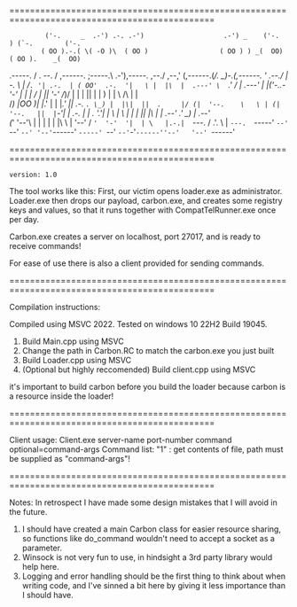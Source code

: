 ==============================================================================================

             ('-.     _  .-') .-. .-')                    .-') _    ('-.  ) (`-.        ('-.   
            ( OO ).-.( \( -O )\  ( OO )                  ( OO ) ) _(  OO)  ( OO ).    _(  OO)  
   .-----.  / . --. / ,------. ;-----.\  .-'),-----. ,--./ ,--,' (,------.(_/.  \_)-.(,------. 
  '  .--./  | \-.  \  |   /`. '| .-.  | ( OO'  .-.  '|   \ |  |\  |  .---' \  `.'  /  |  .---' 
  |  |('-..-'-'  |  | |  /  | || '-' /_)/   |  | |  ||    \|  | ) |  |      \     /\  |  |     
 /_) |OO  )\| |_.'  | |  |_.' || .-. `. \_) |  |\|  ||  .     |/ (|  '--.    \   \ | (|  '--.  
 ||  |`-'|  |  .-.  | |  .  '.'| |  \  |  \ |  | |  ||  |\    |   |  .--'   .'    \_) |  .--'  
(_'  '--'\  |  | |  | |  |\  \ | '--'  /   `'  '-'  '|  | \   |.-.|  `---. /  .'.  \  |  `---. 
   `-----'  `--' `--' `--' '--'`------'      `-----' `--'  `--'`-'`------''--'   '--' `------' 

==============================================================================================

    version: 1.0

   The tool works like this:
   First, our victim opens loader.exe as administrator.
   Loader.exe then drops our payload, carbon.exe, and creates some registry keys and values,
   so that it runs together with CompatTelRunner.exe once per day.

   Carbon.exe creates a server on localhost, port 27017, and is ready to receive commands!
   
   For ease of use there is also a client provided for sending commands.

==============================================================================================

   Compilation instructions:
   

   Compiled using MSVC 2022.
   Tested on windows 10 22H2 Build 19045.

   1. Build Main.cpp using MSVC
   2. Change the path in Carbon.RC to match the carbon.exe you just built
   3. Build Loader.cpp using MSVC
   4. (Optional but highly reccomended) Build client.cpp using MSVC

   it's important to build carbon before you build the loader because carbon is a resource
   inside the loader!

==============================================================================================

   Client usage:
   Client.exe server-name port-number command optional=command-args
   Command list:
   "1" : get contents of file, path must be supplied as "command-args"! 

==============================================================================================

   Notes:
   In retrospect I have made some design mistakes that I will avoid in the future.
   1. I should have created a main Carbon class for easier resource sharing, so functions like
      do_command wouldn't need to accept a socket as a parameter.
   2. Winsock is not very fun to use, in hindsight a 3rd party library would help here.
   3. Logging and error handling should be the first thing to think about when writing code,
      and I've sinned a bit here by giving it less importance than I should have.



   